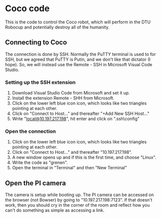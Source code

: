 # Coco code
This is the code to control the Coco robot, which will perform in the DTU Robocup and potentially destroy all of the humanity.

## Connecting to Coco
The connection is done by SSH. Normally the PuTTY terminal is used to for SSH, but we agreed that PuTTY is Putin, and we don't like that dictator (I hope). So, we will instead use the Remote - SSH in Microsoft Visual Code Studio.

### Setting up the SSH extension
1. Download Visual Studio Code from Microsoft and set it up.
2. Install the extension Remote - SHH from Microsoft.
3. Click on the lower left blue icon icon, which looks like two triangles pointing at each other.
4. Click on "Connect to Host..." and thereafter "+Add New SSH Host..."
5. Write "local@10.197.217.198", hit enter and click on "<filepath>\.ssh\config"

### Open the connection
1. Click on the lower left blue icon icon, which looks like two triangles pointing at each other.
2. Click on "Connect to Host..." and thereafter "10.197.217.198".
3. A new window opens up and if this is the first time, and choose "Linux".
4. Write the code as "grenen".
5. Open the terminal in "Terminal" and then "New Terminal"

## Open the PI camera
The camera is setup while booting up. The PI camera can be accessed on the browser (not Bowser) by going to "10.197.217.198:7123". If that doesn't work, then you should cry in the corner of the room and reflect how you can't do something as simple as accessing a link.